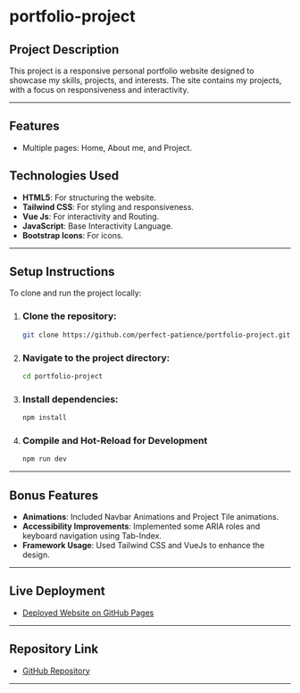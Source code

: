 # portfolio-project

## Project Description

This project is a responsive personal portfolio website designed to showcase my skills, projects, and interests. The site contains my projects, with a focus on responsiveness and interactivity.

---

## Features

- Multiple pages: Home, About me, and Project.


## Technologies Used

- **HTML5**: For structuring the website.
- **Tailwind CSS**: For styling and responsiveness.
- **Vue Js**: For interactivity and Routing.
- **JavaScript**: Base Interactivity Language.
- **Bootstrap Icons**: For icons.

---

## Setup Instructions

To clone and run the project locally:

1. ### Clone the repository:

   ```bash
   git clone https://github.com/perfect-patience/portfolio-project.git
   ```

2. ### Navigate to the project directory:

   ```bash
   cd portfolio-project
   ```

3. ### Install dependencies:

   ```bash
   npm install
   ```
4. ### Compile and Hot-Reload for Development

   ```bash
   npm run dev
   ```
---

## Bonus Features

- **Animations**: Included Navbar Animations and Project Tile animations.
- **Accessibility Improvements**: Implemented some ARIA roles and keyboard navigation using Tab-Index.
- **Framework Usage**: Used Tailwind CSS and VueJs to enhance the design.

---

## Live Deployment

- [Deployed Website on GitHub Pages](https://perfect-patience.github.io/portfolio-project)

---

## Repository Link

- [GitHub Repository](https://github.com/perfect-patience/portfolio-project)

---

